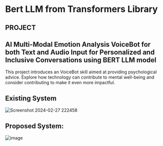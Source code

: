 # Bert LLM from Transformers Library

## PROJECT 
 ##  AI Multi-Modal Emotion Analysis VoiceBot for both Text and Audio Input for Personalized and Inclusive Conversations using BERT LLM model

This project introduces an VoiceBot skill aimed at providing psychological advice. Explore how technology can contribute to mental well-being and consider contributing to make it even more impactful.

## Existing System
![Screenshot 2024-02-27 222458](https://github.com/SDineshKumar1304/AI/assets/125432987/7046c8fd-e644-4a54-9c4d-dfecfd6a8076)

## Proposed System:
![image](https://github.com/SDineshKumar1304/AI/assets/125432987/95473424-dd2b-4b10-a592-d2eefc55d72a)


